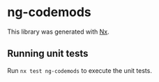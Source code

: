 # ng-codemods

This library was generated with [Nx](https://nx.dev).

## Running unit tests

Run `nx test ng-codemods` to execute the unit tests.

